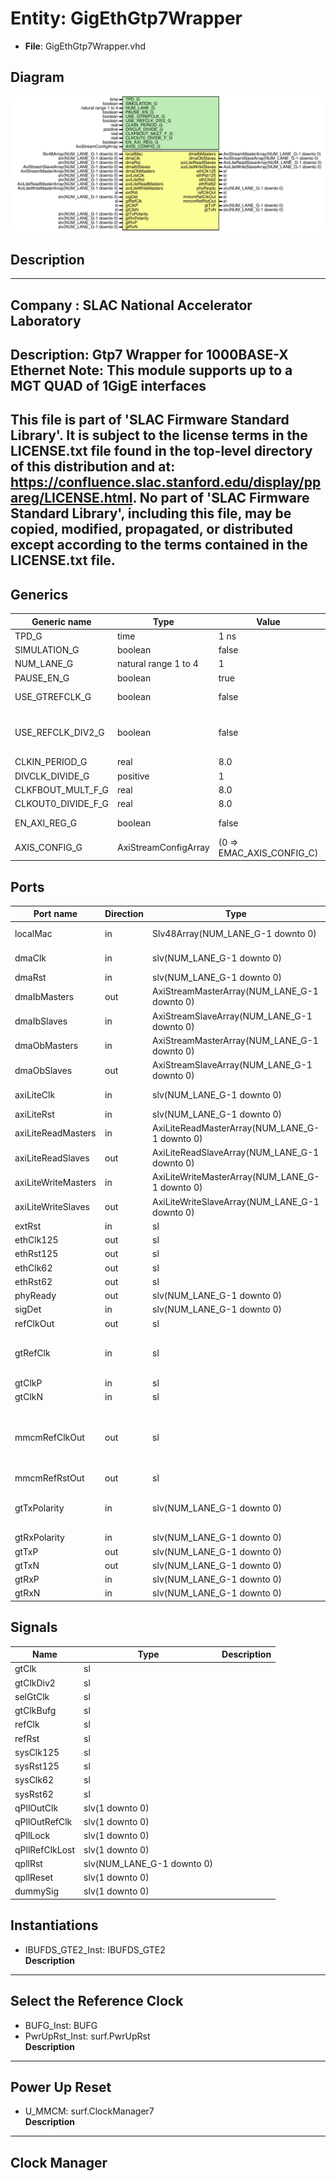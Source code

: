# Entity: GigEthGtp7Wrapper

- **File**: GigEthGtp7Wrapper.vhd
## Diagram

![Diagram](GigEthGtp7Wrapper.svg "Diagram")
## Description

-----------------------------------------------------------------------------
 Company    : SLAC National Accelerator Laboratory
-----------------------------------------------------------------------------
 Description: Gtp7 Wrapper for 1000BASE-X Ethernet
 Note: This module supports up to a MGT QUAD of 1GigE interfaces
-----------------------------------------------------------------------------
 This file is part of 'SLAC Firmware Standard Library'.
 It is subject to the license terms in the LICENSE.txt file found in the
 top-level directory of this distribution and at:
    https://confluence.slac.stanford.edu/display/ppareg/LICENSE.html.
 No part of 'SLAC Firmware Standard Library', including this file,
 may be copied, modified, propagated, or distributed except according to
 the terms contained in the LICENSE.txt file.
-----------------------------------------------------------------------------
## Generics

| Generic name       | Type                 | Value                     | Description                        |
| ------------------ | -------------------- | ------------------------- | ---------------------------------- |
| TPD_G              | time                 | 1 ns                      |                                    |
| SIMULATION_G       | boolean              | false                     |                                    |
| NUM_LANE_G         | natural range 1 to 4 | 1                         |                                    |
| PAUSE_EN_G         | boolean              | true                      |                                    |
| USE_GTREFCLK_G     | boolean              | false                     | Clocking Configurations            |
| USE_REFCLK_DIV2_G  | boolean              | false                     |  FALSE: gtClkP/N,  TRUE: gtRefClk  |
| CLKIN_PERIOD_G     | real                 | 8.0                       |                                    |
| DIVCLK_DIVIDE_G    | positive             | 1                         |                                    |
| CLKFBOUT_MULT_F_G  | real                 | 8.0                       |                                    |
| CLKOUT0_DIVIDE_F_G | real                 | 8.0                       |                                    |
| EN_AXI_REG_G       | boolean              | false                     | AXI-Lite Configurations            |
| AXIS_CONFIG_G      | AxiStreamConfigArray | (0 => EMAC_AXIS_CONFIG_C) | AXI Streaming Configurations       |
## Ports

| Port name           | Direction | Type                                           | Description                                     |
| ------------------- | --------- | ---------------------------------------------- | ----------------------------------------------- |
| localMac            | in        | Slv48Array(NUM_LANE_G-1 downto 0)              | Local Configurations                            |
| dmaClk              | in        | slv(NUM_LANE_G-1 downto 0)                     | Streaming DMA Interface                         |
| dmaRst              | in        | slv(NUM_LANE_G-1 downto 0)                     |                                                 |
| dmaIbMasters        | out       | AxiStreamMasterArray(NUM_LANE_G-1 downto 0)    |                                                 |
| dmaIbSlaves         | in        | AxiStreamSlaveArray(NUM_LANE_G-1 downto 0)     |                                                 |
| dmaObMasters        | in        | AxiStreamMasterArray(NUM_LANE_G-1 downto 0)    |                                                 |
| dmaObSlaves         | out       | AxiStreamSlaveArray(NUM_LANE_G-1 downto 0)     |                                                 |
| axiLiteClk          | in        | slv(NUM_LANE_G-1 downto 0)                     | Slave AXI-Lite Interface                        |
| axiLiteRst          | in        | slv(NUM_LANE_G-1 downto 0)                     |                                                 |
| axiLiteReadMasters  | in        | AxiLiteReadMasterArray(NUM_LANE_G-1 downto 0)  |                                                 |
| axiLiteReadSlaves   | out       | AxiLiteReadSlaveArray(NUM_LANE_G-1 downto 0)   |                                                 |
| axiLiteWriteMasters | in        | AxiLiteWriteMasterArray(NUM_LANE_G-1 downto 0) |                                                 |
| axiLiteWriteSlaves  | out       | AxiLiteWriteSlaveArray(NUM_LANE_G-1 downto 0)  |                                                 |
| extRst              | in        | sl                                             | Misc. Signals                                   |
| ethClk125           | out       | sl                                             |                                                 |
| ethRst125           | out       | sl                                             |                                                 |
| ethClk62            | out       | sl                                             |                                                 |
| ethRst62            | out       | sl                                             |                                                 |
| phyReady            | out       | slv(NUM_LANE_G-1 downto 0)                     |                                                 |
| sigDet              | in        | slv(NUM_LANE_G-1 downto 0)                     |                                                 |
| refClkOut           | out       | sl                                             |                                                 |
| gtRefClk            | in        | sl                                             | MGT Clock Port (156.25 MHz or 312.5 MHz)        |
| gtClkP              | in        | sl                                             |                                                 |
| gtClkN              | in        | sl                                             |                                                 |
| mmcmRefClkOut       | out       | sl                                             | Copy of internal MMCM reference clock and Reset |
| mmcmRefRstOut       | out       | sl                                             |                                                 |
| gtTxPolarity        | in        | slv(NUM_LANE_G-1 downto 0)                     | Switch Polarity of TxN/TxP, RxN/RxP             |
| gtRxPolarity        | in        | slv(NUM_LANE_G-1 downto 0)                     |                                                 |
| gtTxP               | out       | slv(NUM_LANE_G-1 downto 0)                     | MGT Ports                                       |
| gtTxN               | out       | slv(NUM_LANE_G-1 downto 0)                     |                                                 |
| gtRxP               | in        | slv(NUM_LANE_G-1 downto 0)                     |                                                 |
| gtRxN               | in        | slv(NUM_LANE_G-1 downto 0)                     |                                                 |
## Signals

| Name           | Type                       | Description |
| -------------- | -------------------------- | ----------- |
| gtClk          | sl                         |             |
| gtClkDiv2      | sl                         |             |
| selGtClk       | sl                         |             |
| gtClkBufg      | sl                         |             |
| refClk         | sl                         |             |
| refRst         | sl                         |             |
| sysClk125      | sl                         |             |
| sysRst125      | sl                         |             |
| sysClk62       | sl                         |             |
| sysRst62       | sl                         |             |
| qPllOutClk     | slv(1 downto 0)            |             |
| qPllOutRefClk  | slv(1 downto 0)            |             |
| qPllLock       | slv(1 downto 0)            |             |
| qPllRefClkLost | slv(1 downto 0)            |             |
| qpllRst        | slv(NUM_LANE_G-1 downto 0) |             |
| qpllReset      | slv(1 downto 0)            |             |
| dummySig       | slv(1 downto 0)            |             |
## Instantiations

- IBUFDS_GTE2_Inst: IBUFDS_GTE2
</br>**Description**
---------------------------
 Select the Reference Clock
---------------------------

- BUFG_Inst: BUFG
- PwrUpRst_Inst: surf.PwrUpRst
</br>**Description**
---------------
 Power Up Reset
---------------

- U_MMCM: surf.ClockManager7
</br>**Description**
--------------
 Clock Manager
--------------

